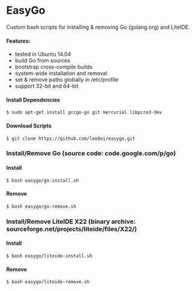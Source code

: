 # EasyGo

Custom bash scripts for installing & removing Go (golang.org) and LiteIDE. 

#### Features:

* tested in Ubuntu 14.04
* build Go from sources
* bootstrap cross-compile builds
* system-wide installation and removal
* set & remove paths globally in /etc/profile
* support 32-bit and 64-bit

#### Install Dependencies
	$ sudo apt-get install gccgo-go git mercurial libpcre3-dev
#### Download Scripts
	$ git clone https://github.com/lee8oi/easygo.git
### Install/Remove Go (source code: code.google.com/p/go)
#### Install
	$ bash easygo/go-install.sh
#### Remove
	$ bash easygo/go-remove.sh
### Install/Remove LiteIDE X22 (binary archive: sourceforge.net/projects/liteide/files/X22/)
#### Install
	$ bash easygo/liteide-install.sh
#### Remove
	$ bash easygo/liteide-remove.sh